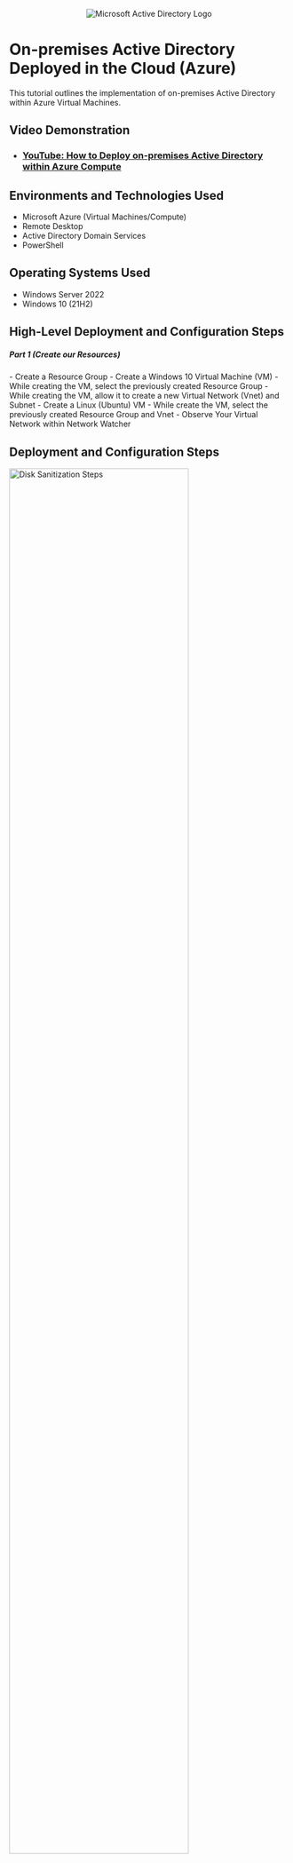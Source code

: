 <p align="center">
<img src="https://i.imgur.com/pU5A58S.png" alt="Microsoft Active Directory Logo"/>
</p>

<h1>On-premises Active Directory Deployed in the Cloud (Azure)</h1>
This tutorial outlines the implementation of on-premises Active Directory within Azure Virtual Machines.<br />


<h2>Video Demonstration</h2>

- ### [YouTube: How to Deploy on-premises Active Directory within Azure Compute](https://www.youtube.com)

<h2>Environments and Technologies Used</h2>

- Microsoft Azure (Virtual Machines/Compute)
- Remote Desktop
- Active Directory Domain Services
- PowerShell

<h2>Operating Systems Used </h2>

- Windows Server 2022
- Windows 10 (21H2)

<h2>High-Level Deployment and Configuration Steps</h2>

<h5>Part 1 (Create our Resources)</h5>
- Create a Resource Group
- Create a Windows 10 Virtual Machine (VM)
- While creating the VM, select the previously created Resource Group
- While creating the VM, allow it to create a new Virtual Network (Vnet) and Subnet
- Create a Linux (Ubuntu) VM
- While create the VM, select the previously created Resource Group and Vnet
- Observe Your Virtual Network within Network Watcher


<h2>Deployment and Configuration Steps</h2>

<p>
<img src="https://i.imgur.com/DJmEXEB.png" height="80%" width="80%" alt="Disk Sanitization Steps"/>
</p>
<p>
The first step involved creating a Resource Group, Portfolio-Lab, which would be used to contain the two virtual machines. The next step involved creating a Windows 10 Virtual Machine that runs Windows 10, P-VM. Next, a virtual machine that runs Linux (Ubuntu) was created, P-VM2. 
</p>
<img src="https://i.imgur.com/bAjYahN.jpg" height="80%" width="80%" alt="Windows 10 Virtual Machine"/>
<img src="https://i.imgur.com/6gkEFY9.jpg" height="80%" width="80%" alt="Linux (Ubuntu) Virtual Machine"/>
<br />

<p>
<img src="https://i.imgur.com/DJmEXEB.png" height="80%" width="80%" alt="Disk Sanitization Steps"/>
</p>
<p>
Lorem ipsum dolor sit amet, consectetur adipiscing elit, sed do eiusmod tempor incididunt ut labore et dolore magna aliqua. Ut enim ad minim veniam, quis nostrud exercitation ullamco laboris nisi ut aliquip ex ea commodo consequat. Duis aute irure dolor in reprehenderit in voluptate velit esse cillum dolore eu fugiat nulla pariatur.
</p>
<br />

<p>
<img src="https://i.imgur.com/DJmEXEB.png" height="80%" width="80%" alt="Disk Sanitization Steps"/>
</p>
<p>
Lorem ipsum dolor sit amet, consectetur adipiscing elit, sed do eiusmod tempor incididunt ut labore et dolore magna aliqua. Ut enim ad minim veniam, quis nostrud exercitation ullamco laboris nisi ut aliquip ex ea commodo consequat. Duis aute irure dolor in reprehenderit in voluptate velit esse cillum dolore eu fugiat nulla pariatur.
</p>
<br />
